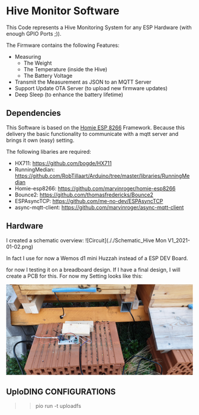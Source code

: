 # Hive Monitor Software
This Code represents a Hive Monitoring System for any ESP Hardware (with enough GPIO Ports ;)). 

The Firmware contains the following Features: 


* Measuring
    * The Weight
    * The Temperature (inside the Hive) 
    * The Battery Voltage
* Transmit the Measurement as JSON to an MQTT Server
* Support Update OTA Server (to upload new firmware updates)
* Deep Sleep (to enhance the battery lifetime)



## Dependencies

This Software is based on the [Homie ESP 8266]( https://github.com/marvinroger/homie-esp8266) Framework.
Because this delivery the basic functionality to communicate with a mqtt server and brings it own (easy) setting. 

The following libaries are required:

* HX711:              https://github.com/bogde/HX711
* RunningMedian:      https://github.com/RobTillaart/Arduino/tree/master/libraries/RunningMedian
* Homie-esp8266:      https://github.com/marvinroger/homie-esp8266
* Bounce2:            https://github.com/thomasfredericks/Bounce2
* ESPAsyncTCP:        https://github.com/me-no-dev/ESPAsyncTCP
* async-mqtt-client:  https://github.com/marvinroger/async-mqtt-client


## Hardware 
I created a schematic overview: 
![Circuit](././Schematic_Hive Mon V1_2021-01-02.png)

In fact I use for now a Wemos d1 mini Huzzah instead of a ESP DEV Board. 

for now I testing it on a breadboard design. If I have a final design, I will create a PCB for this. For now my Setting looks like this:


![rr](./Testset.jpg)


## UploDING CONFIGURATIONS

>> pio run -t uploadfs